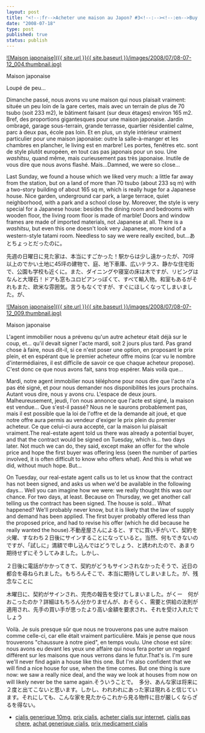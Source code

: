```yaml
---
layout: post
title: "<!--:fr-->Acheter une maison au Japon? #3<!--:--><!--:en-->Buy a house in Japan? #3<!--:--><!--:ja-->日本で家を購入する？ #3<!--:-->"
date: "2008-07-18"
type: post
published: true
status: publish
---
```


[![Maison japonaise]({{ site.url }}{{ site.baseurl }}/images/2008/07/08-07-12_004.thumbnail.jpg)](http://blog.japonophile.com/wp-content/uploads/2008/07/08-07-12_004.jpg "Maison japonaise")

Maison japonaise

Loupé de peu...

Dimanche passé, nous avons vu une maison qui nous plaisait vraiment: située un peu loin de la gare certes, mais avec un terrain de plus de 70 tsubo (soit 233 m2), le bâtiment faisant (sur deux étages) environ 165 m2. Bref, des proportions gigantesques pour une maison japonaise. Jardin ombragé, garage sous-terrain, grande terrasse, quartier résidentiel calme, parc à deux pas, école pas loin. Et en plus, un style intérieur vraiment particulier pour une maison japonaise: outre la salle-à-manger et les chambres en plancher, le living est en marbre! Les portes, fenêtres etc. sont de style plutôt européen, en tout cas pas japonais pour un sou. Une _washitsu_, quand même, mais curieusement pas très japonaise. Inutile de vous dire que nous avons flashé. Mais...Damned, we were so close...

Last Sunday, we found a house which we liked very much: a little far away from the station, but on a land of more than 70 tsubo (about 233 sq m) with a two-story building of about 165 sq m, which is really huge for a Japanese house. Nice garden, underground car park, a large terrace, quiet neighborhood, with a park and a school close by. Moreover, the style is very special for a Japanese house: besides the dining room and bedrooms with wooden floor, the living room floor is made of marble! Doors and window frames are made of imported materials, not Japanese at all. There is a _washitsu_, but even this one doesn't look very Japanese, more kind of a western-style tatami room. Needless to say we were really excited, but...あとちょっとだったのに。

先週の日曜日に見た家は、本当にすごかった！駅からは少し遠かったが、70坪以上のでかい土地に45坪の建物で、庭、地下車庫、広いテラス、静かな住宅街で、公園も学校も近くに。また、ダイニングや寝室の床は木ですが、リビングはなんと大理石！ドアも窓もユロピアンっぽくて、すべて輸入物。和室もあるがそれもまた、欧米な雰囲気。言うもなくですが、すぐにほしくなってしまいました。が、

[![Maison japonaise]({{ site.url }}{{ site.baseurl }}/images/2008/07/08-07-12_009.thumbnail.jpg)](http://blog.japonophile.com/wp-content/uploads/2008/07/08-07-12_009.jpg "Maison japonaise")

Maison japonaise

L'agent immobilier nous a prévenu qu'un autre acheteur était déjà sur le coup, et... qu'il devait signer l'acte mardi, soit 2 jours plus tard. Pas grand chose à faire, nous dit-il, si ce n'est poser une option, en proposant le prix plein, et en espérant que le premier acheteur offre moins (car vu le nombre d'intermédiaires, il est difficile de savoir ce que chaque acheteur propose). C'est donc ce que nous avons fait, sans trop espérer. Mais voilà que...

Mardi, notre agent immobilier nous téléphone pour nous dire que l'acte n'a pas été signé, et pour nous demander nos disponibilités les jours prochains. Autant vous dire, nous y avons cru. L'espace de deux jours. Malheureusement, jeudi, l'on nous annonce que l'acte est signé, la maison est vendue... Que s'est-il passé? Nous ne le saurons probablement pas, mais il est possible que la loi de l'offre et de la demande ait joué, et que notre offre aura permis au vendeur d'exiger le prix plein du premier acheteur. Ce que celui-ci aura accepté, car la maison lui plaisait vraiment.The real-estate agent told us there was already a potential buyer, and that the contract would be signed on Tuesday, which is... two days later. Not much we can do, they said, except make an offer for the whole price and hope the first buyer was offering less (seen the number of parties involved, it is often difficult to know who offers what). And this is what we did, without much hope. But...

On Tuesday, our real-estate agent calls us to let us know that the contract has not been signed, and asks us when we'd be available in the following days... Well you can imagine how we were: we really thought this was our chance. For two days, at least. Because on Thursday, we get another call telling us the contract has been signed. The house is sold... What happened? We'll probably never know, but it is likely that the law of supply and demand has been applied. The first buyer probably offered less than the proposed price, and had to revise his offer (which he did because he really wanted the house).不動産屋さんによると、すでに買い手がいて、契約を火曜、すなわち２日後にサインすることになっていると。当然、何もできないのですが、「試しに」満額で申し込んではどうでしょう、と誘われたので、あまり期待せずにそうしてみました。しかし、

２日後に電話がかかってきて、契約がどうもサインされなかったそうで、近日の都合を尋ねられました。もちろんそこで、本当に期待してしまいました。が、残念なことに

木曜日に、契約がサインされ、完売の報告を受けてしまいました。がくー　何がおこったのか？詳細はもちろん分かりませんが、おそらく、需要と供給の法則が適用され、先手の買い手が思ったより高い金額を要求され、それを受け入れたでしょう

Voilà. Je suis presque sûr que nous ne trouverons pas une autre maison comme celle-ci, car elle était vraiment particulière. Mais je pense que nous trouverons "chaussure à notre pied", en temps voulu. Une chose est sûre: nous avons eu devant les yeux une affaire qui nous fera porter un regard différent sur les maisons que nous verrons dans le futur.That's is. I'm sure we'll never find again a house like this one. But I'm also confident that we will find a nice house for use, when the time comes. But one thing is sure now: we saw a really nice deal, and the way we look at houses from now on will likely never be the same again.そういうことで。　多分、あんな家は将来に２度と出てこないと思います。しかし、われわれにあった家は現れると信じています。それにしても、こんな家を見たからこれから見る物件に目が厳しくならざるを得ない。

- [cialis generique 10mg](http://knappcenter.iit.edu/students/kiea/apply-kiea/), [prix cialis](http://knappcenter.iit.edu/students/events/idea-challenge/), [acheter cialis sur internet](http://knappcenter.iit.edu/students/events/innovation-chase/), [cialis pas chere](http://knappcenter.iit.edu/students/kiea/), [achat generique cialis](http://www.lobsterpotdivecenter.com/island-tours/eco-mangrove-tour/), [prix medicament cialis](http://www.lobsterpotdivecenter.com/cayman-diving/boat-diving/)
